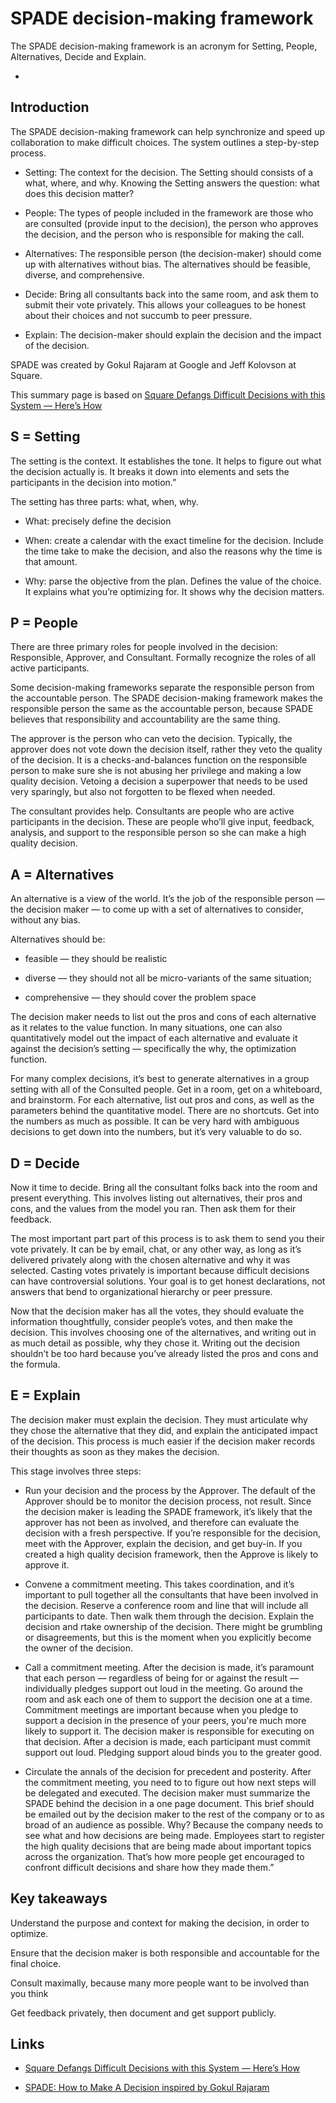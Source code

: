 # SPADE decision-making framework

The SPADE decision-making framework is an acronym for Setting, People, Alternatives, Decide and Explain. 

* [](#)

## Introduction

The SPADE decision-making framework can help synchronize and speed up collaboration to make difficult choices. The system outlines a step-by-step process.

* Setting: The context for the decision. The Setting should consists of a what, where, and why. Knowing the Setting answers the question: what does this decision matter?

* People: The types of people included in the framework are those who are consulted (provide input to the decision), the person who approves the decision, and the person who is responsible for making the call.

* Alternatives: The responsible person (the decision-maker) should come up with alternatives without bias. The alternatives should be feasible, diverse, and comprehensive.

* Decide: Bring all consultants back into the same room, and ask them to submit their vote privately. This allows your colleagues to be honest about their choices and not succumb to peer pressure.

* Explain: The decision-maker should explain the decision and the impact of the decision.

SPADE was created by Gokul Rajaram at Google and Jeff Kolovson at Square.

This summary page is based on [Square Defangs Difficult Decisions with this System — Here’s How](https://firstround.com/review/square-defangs-difficult-decisions-with-this-system-heres-how/)



## S = Setting

The setting is the context. It establishes the tone. It helps to figure out what the decision actually is. It breaks it down into elements and sets the participants in the decision into motion.” 

The setting has three parts: what, when, why.

* What: precisely define the decision

* When: create a calendar with the exact timeline for the decision. Include the time take to make the decision, and also the reasons why the time is that amount.

* Why: parse the objective from the plan. Defines the value of the choice. It explains what you’re optimizing for. It shows why the decision matters.

## P = People

There are three primary roles for people involved in the decision: Responsible, Approver, and Consultant. Formally recognize the roles of all active participants. 

Some decision-making frameworks separate the responsible person from the accountable person. The SPADE decision-making framework makes the responsible person the same as the accountable person, because SPADE believes that responsibility and accountability are the same thing.

The approver is the person who can veto the decision. Typically, the approver does not vote down the decision itself, rather they veto the quality of the decision. It is a checks-and-balances function on the responsible person to make sure she is not abusing her privilege and making a low quality decision. Vetoing a decision a superpower that needs to be used very sparingly, but also not forgotten to be flexed when needed.

The consultant provides help. Consultants are people who are active participants in the decision. These are people who’ll give input, feedback, analysis, and support to the responsible person so she can make a high quality decision.


## A = Alternatives

An alternative is a view of the world. It’s the job of the responsible person — the decision maker — to come up with a set of alternatives to consider, without any bias. 

Alternatives should be:

  * feasible — they should be realistic
  
  * diverse — they should not all be micro-variants of the same situation;
  
  * comprehensive — they should cover the problem space
  
The decision maker needs to list out the pros and cons of each alternative as it relates to the value function. In many situations, one can also quantitatively model out the impact of each alternative and evaluate it against the decision’s setting — specifically the why, the optimization function.

For many complex decisions, it’s best to generate alternatives in a group setting with all of the Consulted people. Get in a room, get on a whiteboard, and brainstorm. For each alternative, list out pros and cons, as well as the parameters behind the quantitative model. There are no shortcuts. Get into the numbers as much as possible. It can be very hard with ambiguous decisions to get down into the numbers, but it’s very valuable to do so.


## D = Decide

Now it time to decide. Bring all the consultant folks back into the room and present everything. This involves listing out alternatives, their pros and cons, and the values from the model you ran. Then ask them for their feedback.

The most important part part of this process is to ask them to send you their vote privately. It can be by email, chat, or any other way, as long as it’s delivered privately along with the chosen alternative and why it was selected. Casting votes privately is important because difficult decisions can have controversial solutions. Your goal is to get honest declarations, not answers that bend to organizational hierarchy or peer pressure.

Now that the decision maker has all the votes, they should evaluate the information thoughtfully, consider people’s votes, and then make the decision. This involves choosing one of the alternatives, and writing out in as much detail as possible, why they chose it. Writing out the decision shouldn’t be too hard because you’ve already listed the pros and cons and the formula.


## E = Explain

The decision maker must explain the decision. They must articulate why they chose the alternative that they did, and explain the anticipated impact of the decision. This process is much easier if the decision maker records their thoughts as soon as they makes the decision. 

This stage involves three steps:

* Run your decision and the process by the Approver. The default of the Approver should be to monitor the decision process, not result. Since the decision maker is leading the SPADE framework, it’s likely that the approver has not been as involved, and therefore can evaluate the decision with a fresh perspective. If you’re responsible for the decision, meet with the Approver, explain the decision, and get buy-in. If you created a high quality decision framework, then the Approve is likely to approve it.

* Convene a commitment meeting. This takes coordination, and it’s important to pull together all the consultants that have been involved in the decision. Reserve a conference room and line that will include all participants to date. Then walk them through the decision. Explain the decision and rtake ownership of the decision. There might be grumbling or disagreements, but this is the moment when you explicitly become the owner of the decision.

* Call a commitment meeting. After the decision is made, it’s paramount that each person — regardless of being for or against the result — individually pledges support out loud in the meeting. Go around the room and ask each one of them to support the decision one at a time. Commitment meetings are important because when you pledge to support a decision in the presence of your peers, you're much more likely to support it. The decision maker is responsible for executing on that decision. After a decision is made, each participant must commit support out loud. Pledging support aloud binds you to the greater good.

* Circulate the annals of the decision for precedent and posterity. After the commitment meeting, you need to to figure out how next steps will be delegated and executed. The decision maker must summarize the SPADE behind the decision in a one page document. This brief should be emailed out by the decision maker to the rest of the company or to as broad of an audience as possible. Why? Because the company needs to see what and how decisions are being made. Employees start to register the high quality decisions that are being made about important topics across the organization. That’s how more people get encouraged to confront difficult decisions and share how they made them.”


## Key takeaways

Understand the purpose and context for making the decision, in order to optimize. 
  
Ensure that the decision maker is both responsible and accountable for the final choice. 
  
Consult maximally, because many more people want to be involved than you think
  
Get feedback privately, then document and get support publicly.


## Links

* [Square Defangs Difficult Decisions with this System — Here’s How](https://firstround.com/review/square-defangs-difficult-decisions-with-this-system-heres-how/)

* [SPADE: How to Make A Decision inspired by Gokul Rajaram](https://coda.io/t/SPADE-How-to-Make-A-Decision-inspired-by-Gokul-Rajaram_tdVf2rA_0PL)

